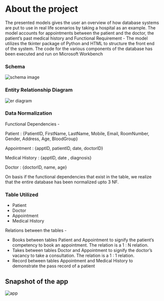 # About the project

The presented models gives the user an overview of how database systems
are put to use in real life scenarios by taking a hospital as an example.
The model accounts for appointments between the patient and the doctor, the
patient’s past medical history and
Functional Requirement -
The model utilizes the tkinter package of Python and HTML to structure the
front end of the system.
The code for the various components of the database has been executed and run on
Microsoft Workbench

### Schema
![schema image](https://github.com/debjit15005/HMS/blob/main/assets/hospitaldbschema.png?raw=true)

### Entity Relationship Diagram
![er diagram](https://github.com/debjit15005/HMS/blob/main/assets/ER.jpeg)

### Data Normalization
Functional Dependencies -

Patient : 
{PatientID, FirstName, LastName, Mobile, Email, RoomNumber, Gender, Address, Age, BloodGroup}

Appointment :
{apptID, patientID, date, doctorID}

Medical History :
{apptID, date , diagnosis}

Doctor :
{doctorID, name, age}

On basis if the functional dependencies that exist in the table, we realize that the entire database has been normalized upto 3 NF. 

### Table Utilized
* Patient 
* Doctor 
* Appointment 
* Medical History 

Relations between the tables -
* Books between tables Patient and Appointment to signify the patient’s competency to book an appointment. The relation is a 1 : N relation. 
* Takes between tables Doctor and Appointment to signify the doctor’s vacancy to take a consultation. The relation is a 1 : 1 relation.
* Record between tables Appointment and Medical History to demonstrate the pass record of a patient 

## Snapshot of the app
![app](https://github.com/debjit15005/HMS/blob/main/assets/app_snapshot.png)
